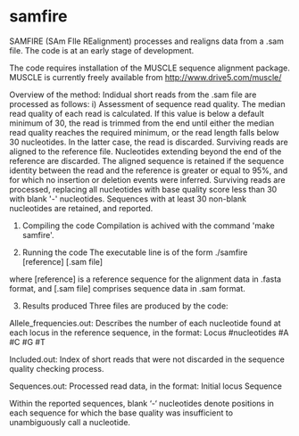 # samfire
SAMFIRE (SAm FIle REalignment) processes and realigns data from a .sam file.  The code is at an early stage of development.

The code requires installation of the MUSCLE sequence alignment package.  MUSCLE is currently freely available from http://www.drive5.com/muscle/

Overview of the method: Indidual short reads from the .sam file are processed as follows:
i) Assessment of sequence read quality.
    The median read quality of each read is calculated.  If this value is below a default minimum of 30, the read is trimmed from the end until either the median read quality reaches the required minimum, or the read length falls below 30 nucleotides.  In the latter case, the read is discarded.
    Surviving reads are aligned to the reference file.  Nucleotides extending beyond the end of the reference are discarded.  The aligned sequence is retained if the sequence identity between the read and the reference is greater or equal to 95%, and for which no insertion or deletion events were inferred.
    Surviving reads are processed, replacing all nucleotides with base quality score less than 30 with blank '-' nucleotides.  Sequences with at least 30 non-blank nucleotides are retained, and reported.
    
1. Compiling the code
Compilation is achived with the command 'make samfire'.

2. Running the code
The executable line is of the form ./samfire [reference] [.sam file] 

where [reference] is a reference sequence for the alignment data in .fasta format, and [.sam file] comprises sequence data in .sam format.

3. Results produced
Three files are produced by the code:

Allele_frequencies.out: Describes the number of each nucleotide found at each locus in the reference sequence, in the format:
	Locus	#nucleotides	#A	#C	#G	#T

Included.out: Index of short reads that were not discarded in the sequence quality checking process.

Sequences.out: Processed read data, in the format:
	Initial locus	Sequence

Within the reported sequences, blank ‘-‘ nucleotides denote positions in each sequence for which the base quality was insufficient to unambiguously call a nucleotide.
 
